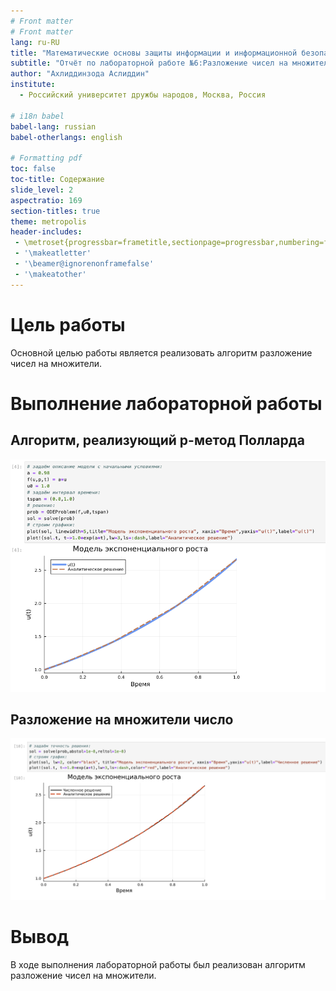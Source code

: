 ```yaml
---
# Front matter
# Front matter
lang: ru-RU
title: "Математические основы защиты информации и информационной безопасности"
subtitle: "Отчёт по лабораторной работе №6:Разложение чисел на множители"
author: "Ахлиддинзода Аслиддин"
institute:
  - Российский университет дружбы народов, Москва, Россия

# i18n babel
babel-lang: russian
babel-otherlangs: english

# Formatting pdf
toc: false
toc-title: Содержание
slide_level: 2
aspectratio: 169
section-titles: true
theme: metropolis
header-includes:
 - \metroset{progressbar=frametitle,sectionpage=progressbar,numbering=fraction}
 - '\makeatletter'
 - '\beamer@ignorenonframefalse'
 - '\makeatother'
---
```

# Цель работы
Основной целью работы является реализовать алгоритм разложение чисел на множители.

# Выполнение лабораторной работы

## Алгоритм, реализующий р-метод Полларда
![](image/1.PNG)

## Разложение на множители число
![](image/2.PNG)

# Вывод
В ходе выполнения лабораторной работы был реализован алгоритм разложение чисел на множители.